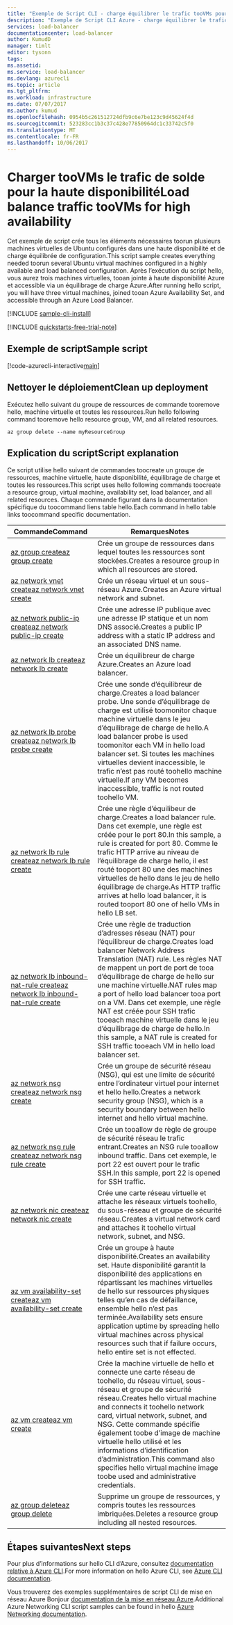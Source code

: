```yaml
---
title: "Exemple de Script CLI - charge équilibrer le trafic tooVMs pour la haute disponibilité d’aaaAzure | Documents Microsoft"
description: "Exemple de Script CLI Azure - charge équilibrer le trafic tooVMs pour la haute disponibilité"
services: load-balancer
documentationcenter: load-balancer
author: KumudD
manager: timlt
editor: tysonn
tags: 
ms.assetid: 
ms.service: load-balancer
ms.devlang: azurecli
ms.topic: article
ms.tgt_pltfrm: 
ms.workload: infrastructure
ms.date: 07/07/2017
ms.author: kumud
ms.openlocfilehash: 0954b5c261512724dfb9c6e7be123c9d45624f4d
ms.sourcegitcommit: 523283cc1b3c37c428e77850964dc1c33742c5f0
ms.translationtype: MT
ms.contentlocale: fr-FR
ms.lasthandoff: 10/06/2017
---
```

# <a name="load-balance-traffic-toovms-for-high-availability"></a><span data-ttu-id="257bc-103">Charger tooVMs le trafic de solde pour la haute disponibilité</span><span class="sxs-lookup"><span data-stu-id="257bc-103">Load balance traffic tooVMs for high availability</span></span>

<span data-ttu-id="257bc-104">Cet exemple de script crée tous les éléments nécessaires toorun plusieurs machines virtuelles de Ubuntu configurés dans une haute disponibilité et de charge équilibrée de configuration.</span><span class="sxs-lookup"><span data-stu-id="257bc-104">This script sample creates everything needed toorun several Ubuntu virtual machines configured in a highly available and load balanced configuration.</span></span> <span data-ttu-id="257bc-105">Après l’exécution du script hello, vous aurez trois machines virtuelles, tooan jointe à haute disponibilité Azure et accessible via un équilibrage de charge Azure.</span><span class="sxs-lookup"><span data-stu-id="257bc-105">After running hello script, you will have three virtual machines, joined tooan Azure Availability Set, and accessible through an Azure Load Balancer.</span></span> 

[!INCLUDE [sample-cli-install](../../../includes/sample-cli-install.md)]

[!INCLUDE [quickstarts-free-trial-note](../../../includes/quickstarts-free-trial-note.md)]

## <a name="sample-script"></a><span data-ttu-id="257bc-106">Exemple de script</span><span class="sxs-lookup"><span data-stu-id="257bc-106">Sample script</span></span>

[!code-azurecli-interactive[main](../../../cli_scripts/virtual-machine/create-vm-nlb/create-vm-nlb.sh "Quick Create VM")]

## <a name="clean-up-deployment"></a><span data-ttu-id="257bc-107">Nettoyer le déploiement</span><span class="sxs-lookup"><span data-stu-id="257bc-107">Clean up deployment</span></span> 

<span data-ttu-id="257bc-108">Exécutez hello suivant du groupe de ressources de commande tooremove hello, machine virtuelle et toutes les ressources.</span><span class="sxs-lookup"><span data-stu-id="257bc-108">Run hello following command tooremove hello resource group, VM, and all related resources.</span></span>

```azurecli
az group delete --name myResourceGroup
```

## <a name="script-explanation"></a><span data-ttu-id="257bc-109">Explication du script</span><span class="sxs-lookup"><span data-stu-id="257bc-109">Script explanation</span></span>

<span data-ttu-id="257bc-110">Ce script utilise hello suivant de commandes toocreate un groupe de ressources, machine virtuelle, haute disponibilité, équilibrage de charge et toutes les ressources.</span><span class="sxs-lookup"><span data-stu-id="257bc-110">This script uses hello following commands toocreate a resource group, virtual machine, availability set, load balancer, and all related resources.</span></span> <span data-ttu-id="257bc-111">Chaque commande figurant dans la documentation spécifique du toocommand liens table hello.</span><span class="sxs-lookup"><span data-stu-id="257bc-111">Each command in hello table links toocommand specific documentation.</span></span>

| <span data-ttu-id="257bc-112">Commande</span><span class="sxs-lookup"><span data-stu-id="257bc-112">Command</span></span> | <span data-ttu-id="257bc-113">Remarques</span><span class="sxs-lookup"><span data-stu-id="257bc-113">Notes</span></span> |
|---|---|
| [<span data-ttu-id="257bc-114">az group create</span><span class="sxs-lookup"><span data-stu-id="257bc-114">az group create</span></span>](https://docs.microsoft.com/cli/azure/group#create) | <span data-ttu-id="257bc-115">Crée un groupe de ressources dans lequel toutes les ressources sont stockées.</span><span class="sxs-lookup"><span data-stu-id="257bc-115">Creates a resource group in which all resources are stored.</span></span> |
| [<span data-ttu-id="257bc-116">az network vnet create</span><span class="sxs-lookup"><span data-stu-id="257bc-116">az network vnet create</span></span>](https://docs.microsoft.com/cli/azure/network/vnet#create) | <span data-ttu-id="257bc-117">Crée un réseau virtuel et un sous-réseau Azure.</span><span class="sxs-lookup"><span data-stu-id="257bc-117">Creates an Azure virtual network and subnet.</span></span> |
| [<span data-ttu-id="257bc-118">az network public-ip create</span><span class="sxs-lookup"><span data-stu-id="257bc-118">az network public-ip create</span></span>](https://docs.microsoft.com/cli/azure/network/public-ip#create) | <span data-ttu-id="257bc-119">Crée une adresse IP publique avec une adresse IP statique et un nom DNS associé.</span><span class="sxs-lookup"><span data-stu-id="257bc-119">Creates a public IP address with a static IP address and an associated DNS name.</span></span> |
| [<span data-ttu-id="257bc-120">az network lb create</span><span class="sxs-lookup"><span data-stu-id="257bc-120">az network lb create</span></span>](https://docs.microsoft.com/cli/azure/network/lb#create) | <span data-ttu-id="257bc-121">Crée un équilibreur de charge Azure.</span><span class="sxs-lookup"><span data-stu-id="257bc-121">Creates an Azure load balancer.</span></span> |
| [<span data-ttu-id="257bc-122">az network lb probe create</span><span class="sxs-lookup"><span data-stu-id="257bc-122">az network lb probe create</span></span>](https://docs.microsoft.com/cli/azure/network/lb/probe#create) | <span data-ttu-id="257bc-123">Crée une sonde d’équilibreur de charge.</span><span class="sxs-lookup"><span data-stu-id="257bc-123">Creates a load balancer probe.</span></span> <span data-ttu-id="257bc-124">Une sonde d’équilibrage de charge est utilisé toomonitor chaque machine virtuelle dans le jeu d’équilibrage de charge de hello.</span><span class="sxs-lookup"><span data-stu-id="257bc-124">A load balancer probe is used toomonitor each VM in hello load balancer set.</span></span> <span data-ttu-id="257bc-125">Si toutes les machines virtuelles devient inaccessible, le trafic n’est pas routé toohello machine virtuelle.</span><span class="sxs-lookup"><span data-stu-id="257bc-125">If any VM becomes inaccessible, traffic is not routed toohello VM.</span></span> |
| [<span data-ttu-id="257bc-126">az network lb rule create</span><span class="sxs-lookup"><span data-stu-id="257bc-126">az network lb rule create</span></span>](https://docs.microsoft.com/cli/azure/network/lb/rule#create) | <span data-ttu-id="257bc-127">Crée une règle d’équilibeur de charge.</span><span class="sxs-lookup"><span data-stu-id="257bc-127">Creates a load balancer rule.</span></span> <span data-ttu-id="257bc-128">Dans cet exemple, une règle est créée pour le port 80.</span><span class="sxs-lookup"><span data-stu-id="257bc-128">In this sample, a rule is created for port 80.</span></span> <span data-ttu-id="257bc-129">Comme le trafic HTTP arrive au niveau de l’équilibrage de charge hello, il est routé tooport 80 une des machines virtuelles de hello dans le jeu de hello équilibrage de charge.</span><span class="sxs-lookup"><span data-stu-id="257bc-129">As HTTP traffic arrives at hello load balancer, it is routed tooport 80 one of hello VMs in hello LB set.</span></span> |
| [<span data-ttu-id="257bc-130">az network lb inbound-nat-rule create</span><span class="sxs-lookup"><span data-stu-id="257bc-130">az network lb inbound-nat-rule create</span></span>](https://docs.microsoft.com/cli/azure/network/lb/inbound-nat-rule#create) | <span data-ttu-id="257bc-131">Crée une règle de traduction d’adresses réseau (NAT) pour l’équilibreur de charge.</span><span class="sxs-lookup"><span data-stu-id="257bc-131">Creates load balancer Network Address Translation (NAT) rule.</span></span>  <span data-ttu-id="257bc-132">Les règles NAT de mappent un port de port de tooa d’équilibrage de charge de hello sur une machine virtuelle.</span><span class="sxs-lookup"><span data-stu-id="257bc-132">NAT rules map a port of hello load balancer tooa port on a VM.</span></span> <span data-ttu-id="257bc-133">Dans cet exemple, une règle NAT est créée pour SSH trafic tooeach machine virtuelle dans le jeu d’équilibrage de charge de hello.</span><span class="sxs-lookup"><span data-stu-id="257bc-133">In this sample, a NAT rule is created for SSH traffic tooeach VM in hello load balancer set.</span></span>  |
| [<span data-ttu-id="257bc-134">az network nsg create</span><span class="sxs-lookup"><span data-stu-id="257bc-134">az network nsg create</span></span>](https://docs.microsoft.com/cli/azure/network/nsg#create) | <span data-ttu-id="257bc-135">Crée un groupe de sécurité réseau (NSG), qui est une limite de sécurité entre l’ordinateur virtuel pour internet et hello hello.</span><span class="sxs-lookup"><span data-stu-id="257bc-135">Creates a network security group (NSG), which is a security boundary between hello internet and hello virtual machine.</span></span> |
| [<span data-ttu-id="257bc-136">az network nsg rule create</span><span class="sxs-lookup"><span data-stu-id="257bc-136">az network nsg rule create</span></span>](https://docs.microsoft.com/cli/azure/network/nsg/rule#create) | <span data-ttu-id="257bc-137">Crée un tooallow de règle de groupe de sécurité réseau le trafic entrant.</span><span class="sxs-lookup"><span data-stu-id="257bc-137">Creates an NSG rule tooallow inbound traffic.</span></span> <span data-ttu-id="257bc-138">Dans cet exemple, le port 22 est ouvert pour le trafic SSH.</span><span class="sxs-lookup"><span data-stu-id="257bc-138">In this sample, port 22 is opened for SSH traffic.</span></span> |
| [<span data-ttu-id="257bc-139">az network nic create</span><span class="sxs-lookup"><span data-stu-id="257bc-139">az network nic create</span></span>](https://docs.microsoft.com/cli/azure/network/nic#create) | <span data-ttu-id="257bc-140">Crée une carte réseau virtuelle et attache les réseaux virtuels toohello, du sous-réseau et groupe de sécurité réseau.</span><span class="sxs-lookup"><span data-stu-id="257bc-140">Creates a virtual network card and attaches it toohello virtual network, subnet, and NSG.</span></span> |
| [<span data-ttu-id="257bc-141">az vm availability-set create</span><span class="sxs-lookup"><span data-stu-id="257bc-141">az vm availability-set create</span></span>](https://docs.microsoft.com/cli/azure/network/lb/rule#create) | <span data-ttu-id="257bc-142">Crée un groupe à haute disponibilité.</span><span class="sxs-lookup"><span data-stu-id="257bc-142">Creates an availability set.</span></span> <span data-ttu-id="257bc-143">Haute disponibilité garantit la disponibilité des applications en répartissant les machines virtuelles de hello sur ressources physiques telles qu’en cas de défaillance, ensemble hello n’est pas terminée.</span><span class="sxs-lookup"><span data-stu-id="257bc-143">Availability sets ensure application uptime by spreading hello virtual machines across physical resources such that if failure occurs, hello entire set is not effected.</span></span> |
| [<span data-ttu-id="257bc-144">az vm create</span><span class="sxs-lookup"><span data-stu-id="257bc-144">az vm create</span></span>](/cli/azure/vm#create) | <span data-ttu-id="257bc-145">Crée la machine virtuelle de hello et connecte une carte réseau de toohello, du réseau virtuel, sous-réseau et groupe de sécurité réseau.</span><span class="sxs-lookup"><span data-stu-id="257bc-145">Creates hello virtual machine and connects it toohello network card, virtual network, subnet, and NSG.</span></span> <span data-ttu-id="257bc-146">Cette commande spécifie également toobe d’image de machine virtuelle hello utilisé et les informations d’identification d’administration.</span><span class="sxs-lookup"><span data-stu-id="257bc-146">This command also specifies hello virtual machine image toobe used and administrative credentials.</span></span>  |
| [<span data-ttu-id="257bc-147">az group delete</span><span class="sxs-lookup"><span data-stu-id="257bc-147">az group delete</span></span>](https://docs.microsoft.com/cli/azure/vm/extension#set) | <span data-ttu-id="257bc-148">Supprime un groupe de ressources, y compris toutes les ressources imbriquées.</span><span class="sxs-lookup"><span data-stu-id="257bc-148">Deletes a resource group including all nested resources.</span></span> |

## <a name="next-steps"></a><span data-ttu-id="257bc-149">Étapes suivantes</span><span class="sxs-lookup"><span data-stu-id="257bc-149">Next steps</span></span>

<span data-ttu-id="257bc-150">Pour plus d’informations sur hello CLI d’Azure, consultez [documentation relative à Azure CLI](https://docs.microsoft.com/cli/azure/overview).</span><span class="sxs-lookup"><span data-stu-id="257bc-150">For more information on hello Azure CLI, see [Azure CLI documentation](https://docs.microsoft.com/cli/azure/overview).</span></span>

<span data-ttu-id="257bc-151">Vous trouverez des exemples supplémentaires de script CLI de mise en réseau Azure Bonjour [documentation de la mise en réseau Azure](../cli-samples.md).</span><span class="sxs-lookup"><span data-stu-id="257bc-151">Additional Azure Networking CLI script samples can be found in hello [Azure Networking documentation](../cli-samples.md).</span></span>
